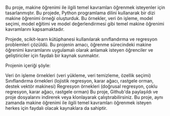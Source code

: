 Bu proje, makine öğrenimi ile ilgili temel kavramları öğrenmek isteyenler için tasarlanmıştır. Bu projede, Python programlama dilini kullanarak bir dizi makine öğrenimi örneği oluşturduk. Bu örnekler, veri ön işleme, model seçimi, model eğitimi ve model değerlendirmesi gibi temel makine öğrenimi kavramlarını kapsamaktadır.

Projede, scikit-learn kütüphanesi kullanılarak sınıflandırma ve regresyon problemleri çözüldü. Bu projenin amacı, öğrenme sürecindeki makine öğrenimi kavramlarını uygulamalı olarak anlamak isteyen öğrenciler ve geliştiriciler için faydalı bir kaynak sunmaktır.

Projenin içeriği şöyle:

Veri ön işleme örnekleri (veri yükleme, veri temizleme, özellik seçimi)
Sınıflandırma örnekleri (lojistik regresyon, karar ağacı, rastgele orman, destek vektör makinesi)
Regresyon örnekleri (doğrusal regresyon, çoklu regresyon, karar ağacı, rastgele orman)
Bu proje, Github'da paylaşıldı ve proje dosyalarını indirerek veya klonlayarak çalıştırabilirsiniz. Bu proje, aynı zamanda makine öğrenimi ile ilgili temel kavramları öğrenmek isteyen herkes için faydalı olacak kaynaklara da sahiptir.
